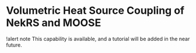 # Volumetric Heat Source Coupling of NekRS and MOOSE

!alert note
This capability is available, and a tutorial will be added in the near future.

